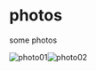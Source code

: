 # photos
some photos

![photo01](https://github.com/user-attachments/assets/f95fd812-a5cf-4cd7-8a00-3a267afe5970)![photo02](https://github.com/user-attachments/assets/72003861-5633-4b34-83a4-6be91461c472)
